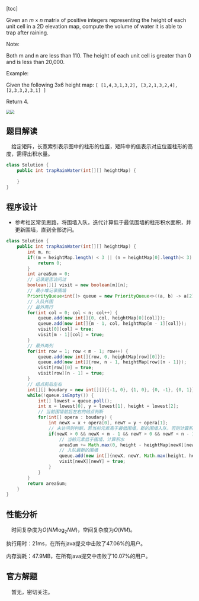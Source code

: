 [toc]

Given an $m \times n$ matrix of positive integers representing the height of each unit cell in a 2D elevation map, compute the volume of water it is able to trap after raining.



Note:

Both m and n are less than 110. The height of each unit cell is greater than 0 and is less than 20,000.



Example:

Given the following 3x6 height map:
`[
  [1,4,3,1,3,2],
  [3,2,1,3,2,4],
  [2,3,3,2,3,1]
]`

Return 4.

<img src="../images/#407_1.png" style="zoom:70%;" /><img src="../images/#407_2.png" style="zoom:70%;" />

## 题目解读

&emsp;给定矩阵，长宽索引表示图中的柱形的位置，矩阵中的值表示对应位置柱形的高度，需得出积水量。

```java
class Solution {
    public int trapRainWater(int[][] heightMap) {
        
    }
}
```

## 程序设计

* 参考社区常见思路，将围墙入队，迭代计算低于最低围墙的柱形积水面积，并更新围墙，直到全部访问。

```java
class Solution {
    public int trapRainWater(int[][] heightMap) {
        int m, n;
        if((m = heightMap.length) < 3 || (n = heightMap[0].length)< 3) {
            return 0;
        }
        int areaSum = 0;
        // 记录是否访问过
        boolean[][] visit = new boolean[m][n];
        // 最小堆记录围墙
        PriorityQueue<int[]> queue = new PriorityQueue<>((a, b) -> a[2] - b[2]);
        // 入队外围
        // 最外两行
        for(int col = 0; col < n; col++) {
            queue.add(new int[]{0, col, heightMap[0][col]});
            queue.add(new int[]{m - 1, col, heightMap[m - 1][col]});
            visit[0][col] = true;
            visit[m - 1][col] = true;
        }
        // 最外两列
        for(int row = 1; row < m - 1; row++) {
            queue.add(new int[]{row, 0, heightMap[row][0]});
            queue.add(new int[]{row, n - 1, heightMap[row][n - 1]});
            visit[row][0] = true;
            visit[row][n - 1] = true;
        }
        // 结点前后左右
        int[][] boudary = new int[][]{{-1, 0}, {1, 0}, {0, -1}, {0, 1}};
        while(!queue.isEmpty()) {
            int[] lowest = queue.poll();
            int x = lowest[0], y = lowest[1], height = lowest[2];
            // 当前围墙前后左右的结点判断
            for(int[] opera : boudary) {
                int newX = x + opera[0], newY = y + opera[1];
                // 未访问则判断，若当前元素高于最低围墙，新的围墙入队，否则计算积水并入队，高度为旧的围墙高度
                if(newX > 0 && newX < m - 1 && newY > 0 && newY < n - 1 && !visit[newX][newY]) {
                    // 当前元素低于围墙，计算积水
                    areaSum += Math.max(0, height - heightMap[newX][newY]);
                    // 入队最新的围墙
                    queue.add(new int[]{newX, newY, Math.max(height, heightMap[newX][newY])});
                    visit[newX][newY] = true;
                }
            }
        }
        return areaSum;
    }
}
```

## 性能分析

&emsp;时间复杂度为$O(NM\log_2NM)$，空间复杂度为$O(NM)$。

执行用时：21ms，在所有java提交中击败了47.06%的用户。

内存消耗：47.9MB，在所有java提交中击败了10.07%的用户。

## 官方解题

&emsp;暂无，密切关注。